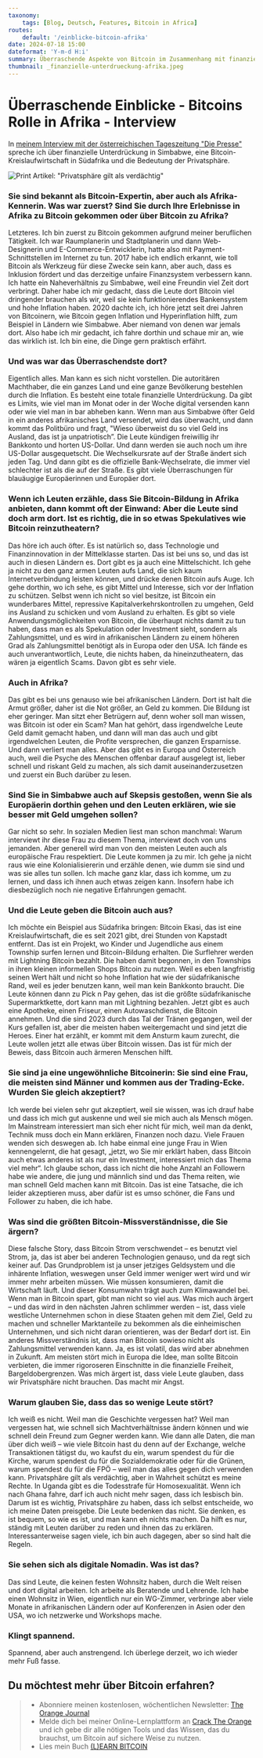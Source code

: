 ```yaml
---
taxonomy:
    tags: [Blog, Deutsch, Features, Bitcoin in Africa]
routes:
    default: '/einblicke-bitcoin-afrika'
date: 2024-07-18 15:00
dateformat: 'Y-m-d H:i'
summary: Überraschende Aspekte von Bitcoin im Zusammenhang mit finanzieller Unterdrückung, Kreislaufwirtschaft und Privatsphäre in Afrika.
thumbnail: _finanzielle-unterdrueckung-afrika.jpeg
---
```


# Überraschende Einblicke - Bitcoins Rolle in Afrika - Interview

In [meinem Interview mit der österreichischen Tageszeitung "Die Presse"](https://www.diepresse.com/18509999/bitcoin-expertin-anita-posch-es-gibt-viele-ueberraschungen-fuer-blauaeugige-europaeer) spreche ich über finanzielle Unterdrückung in Simbabwe, eine Bitcoin-Kreislaufwirtschaft in Südafrika und die Bedeutung der Privatsphäre. 

![Print Artikel: "Privatsphäre gilt als verdächtig"](_240611-diePresse-Interview.jpeg)

### Sie sind bekannt als Bitcoin-Expertin, aber auch als Afrika-Kennerin. Was war zuerst? Sind Sie durch Ihre Erlebnisse in Afrika zu Bitcoin gekommen oder über Bitcoin zu Afrika?

Letzteres. Ich bin zuerst zu Bitcoin gekommen aufgrund meiner beruflichen Tätigkeit. Ich war Raumplanerin und Stadtplanerin und dann Web-Designerin und E-Commerce-Entwicklerin, hatte also mit Payment-Schnittstellen im Internet zu tun. 2017 habe ich endlich erkannt, wie toll Bitcoin als Werkzeug für diese Zwecke sein kann, aber auch, dass es Inklusion fördert und das derzeitige unfaire Finanzsystem verbessern kann. Ich hatte ein Naheverhältnis zu Simbabwe, weil eine Freundin viel Zeit dort verbringt. Daher habe ich mir gedacht, dass die Leute dort Bitcoin viel dringender brauchen als wir, weil sie kein funktionierendes Bankensystem und hohe Inflation haben. 2020 dachte ich, ich höre jetzt seit drei Jahren von Bitcoinern, wie Bitcoin gegen Inflation und Hyperinflation hilft, zum Beispiel in Ländern wie Simbabwe. Aber niemand von denen war jemals dort. Also habe ich mir gedacht, ich fahre dorthin und schaue mir an, wie das wirklich ist. Ich bin eine, die Dinge gern praktisch erfährt.

### Und was war das Überraschendste dort?

Eigentlich alles. Man kann es sich nicht vorstellen. Die autoritären Machthaber, die ein ganzes Land und eine ganze Bevölkerung bestehlen durch die Inflation. Es besteht eine totale finanzielle Unterdrückung. Da gibt es Limits, wie viel man im Monat oder in der Woche digital versenden kann oder wie viel man in bar abheben kann. Wenn man aus Simbabwe öfter Geld in ein anderes afrikanisches Land versendet, wird das überwacht, und dann kommt das Politbüro und fragt, "Wieso überweist du so viel Geld ins Ausland, das ist ja unpatriotisch”. Die Leute kündigen freiwillig ihr Bankkonto und horten US-Dollar. Und dann werden sie auch noch um ihre US-Dollar ausgequetscht. Die Wechselkursrate auf der Straße ändert sich jeden Tag. Und dann gibt es die offizielle Bank-Wechselrate, die immer viel schlechter ist als die auf der Straße. Es gibt viele Überraschungen für blauäugige Europäerinnen und Europäer dort. 
### Wenn ich Leuten erzähle, dass Sie Bitcoin-Bildung in Afrika anbieten, dann kommt oft der Einwand: Aber die Leute sind doch arm dort. Ist es richtig, die in so etwas Spekulatives wie Bitcoin reinzutheatern?

Das höre ich auch öfter. Es ist natürlich so, dass Technologie und Finanzinnovation in der Mittelklasse starten. Das ist bei uns so, und das ist auch in diesen Ländern es. Dort gibt es ja auch eine Mittelschicht. Ich gehe ja nicht zu den ganz armen Leuten aufs Land, die sich kaum Internetverbindung leisten können, und drücke denen Bitcoin aufs Auge. Ich gehe dorthin, wo ich sehe, es gibt Mittel und Interesse, sich vor der Inflation zu schützen. Selbst wenn ich nicht so viel besitze, ist Bitcoin ein wunderbares Mittel, repressive Kapitalverkehrskontrollen zu umgehen, Geld ins Ausland zu schicken und vom Ausland zu erhalten. Es gibt so viele Anwendungsmöglichkeiten von Bitcoin, die überhaupt nichts damit zu tun haben, dass man es als Spekulation oder Investment sieht, sondern als Zahlungsmittel, und es wird in afrikanischen Ländern zu einem höheren Grad als Zahlungsmittel benötigt als in Europa oder den USA. Ich fände es auch unverantwortlich, Leute, die nichts haben, da hineinzutheatern, das wären ja eigentlich Scams. Davon gibt es sehr viele. 

### Auch in Afrika? 

Das gibt es bei uns genauso wie bei afrikanischen Ländern. Dort ist halt die Armut größer, daher ist die Not größer, an Geld zu kommen. Die Bildung ist eher geringer. Man sitzt eher Betrügern auf, denn woher soll man wissen, was Bitcoin ist oder ein Scam? Man hat gehört, dass irgendwelche Leute Geld damit gemacht haben, und dann will man das auch und gibt irgendwelchen Leuten, die Profite versprechen, die ganzen Ersparnisse. Und dann verliert man alles. Aber das gibt es in Europa und Österreich auch, weil die Psyche des Menschen offenbar darauf ausgelegt ist, lieber schnell und riskant Geld zu machen, als sich damit auseinanderzusetzen und zuerst ein Buch darüber zu lesen. 

### Sind Sie in Simbabwe auch auf Skepsis gestoßen, wenn Sie als Europäerin dorthin gehen und den Leuten erklären, wie sie besser mit Geld umgehen sollen?

Gar nicht so sehr. In sozialen Medien liest man schon manchmal: Warum interviewt ihr diese Frau zu diesem Thema, interviewt doch von uns jemanden. Aber generell wird man von den meisten Leuten auch als europäische Frau respektiert. Die Leute kommen ja zu mir. Ich gehe ja nicht raus wie eine Kolonialisiererin und erzähle denen, wie dumm sie sind und was sie alles tun sollen. Ich mache ganz klar, dass ich komme, um zu lernen, und dass ich ihnen auch etwas zeigen kann. Insofern habe ich diesbezüglich noch nie negative Erfahrungen gemacht. 

### Und die Leute geben die Bitcoin auch aus?

Ich möchte ein Beispiel aus Südafrika bringen: Bitcoin Ekasi, das ist eine Kreislaufwirtschaft, die es seit 2021 gibt, drei Stunden von Kapstadt entfernt. Das ist ein Projekt, wo Kinder und Jugendliche aus einem Township surfen lernen und Bitcoin-Bildung erhalten. Die Surflehrer werden mit Lightning Bitcoin bezahlt. Die haben damit begonnen, in den Townships in ihren kleinen informellen Shops Bitcoin zu nutzen. Weil es eben langfristig seinen Wert hält und nicht so hohe Inflation hat wie der südafrikanische Rand, weil es jeder benutzen kann, weil man kein Bankkonto braucht. Die Leute können dann zu Pick n Pay gehen, das ist die größte südafrikanische Supermarktkette, dort kann man mit Lightning bezahlen. Jetzt gibt es auch eine Apotheke, einen Friseur, einen Autowaschdienst, die Bitcoin annehmen. Und die sind 2023 durch das Tal der Tränen gegangen, weil der Kurs gefallen ist, aber die meisten haben weitergemacht und sind jetzt die Heroes. Einer hat erzählt, er kommt mit dem Ansturm kaum zurecht, die Leute wollen jetzt alle etwas über Bitcoin wissen. Das ist für mich der Beweis, dass Bitcoin auch ärmeren Menschen hilft. 

### Sie sind ja eine ungewöhnliche Bitcoinerin: Sie sind eine Frau, die meisten sind Männer und kommen aus der Trading-Ecke. Wurden Sie gleich akzeptiert?

Ich werde bei vielen sehr gut akzeptiert, weil sie wissen, was ich drauf habe und dass ich mich gut auskenne und weil sie mich auch als Mensch mögen. Im Mainstream interessiert man sich eher nicht für mich, weil man da denkt, Technik muss doch ein Mann erklären, Finanzen noch dazu. Viele Frauen wenden sich deswegen ab. Ich habe einmal eine junge Frau in Wien kennengelernt, die hat gesagt, „jetzt, wo Sie mir erklärt haben, dass Bitcoin auch etwas anderes ist als nur ein Investment, interessiert mich das Thema viel mehr“. Ich glaube schon, dass ich nicht die hohe Anzahl an Followern habe wie andere, die jung und männlich sind und das Thema reiten, wie man schnell Geld machen kann mit Bitcoin. Das ist eine Tatsache, die ich leider akzeptieren muss, aber dafür ist es umso schöner, die Fans und Follower zu haben, die ich habe.

### Was sind die größten Bitcoin-Missverständnisse, die Sie ärgern?

Diese falsche Story, dass Bitcoin Strom verschwendet – es benutzt viel Strom, ja, das ist aber bei anderen Technologien genauso, und da regt sich keiner auf. Das Grundproblem ist ja unser jetziges Geldsystem und die inhärente Inflation, weswegen unser Geld immer weniger wert wird und wir immer mehr arbeiten müssen. Wie müssen konsumieren, damit die Wirtschaft läuft. Und dieser Konsumwahn trägt auch zum Klimawandel bei. Wenn man in Bitcoin spart, gibt man nicht so viel aus. Was mich auch ärgert – und das wird in den nächsten Jahren schlimmer werden – ist, dass viele westliche Unternehmen schon in diese Staaten gehen mit dem Ziel, Geld zu machen und schneller Marktanteile zu bekommen als die einheimischen Unternehmen, und sich nicht daran orientieren, was der Bedarf dort ist. Ein anderes Missverständnis ist, dass man Bitcoin sowieso nicht als Zahlungsmittel verwenden kann. Ja, es ist volatil, das wird aber abnehmen in Zukunft. Am meisten stört mich in Europa die Idee, man sollte Bitcoin verbieten, die immer rigoroseren Einschnitte in die finanzielle Freiheit, Bargeldobergrenzen. Was mich ärgert ist, dass viele Leute glauben, dass wir Privatsphäre nicht brauchen. Das macht mir Angst. 

### Warum glauben Sie, dass das so wenige Leute stört?

Ich weiß es nicht. Weil man die Geschichte vergessen hat? Weil man vergessen hat, wie schnell sich Machtverhältnisse ändern können und wie schnell dein Freund zum Gegner werden kann. Wie dann alle Daten, die man über dich weiß – wie viele Bitcoin hast du denn auf der Exchange, welche Transaktionen tätigst du, wo kaufst du ein, warum spendest du für die Kirche, warum spendest du für die Sozialdemokratie oder für die Grünen, warum spendest du für die FPÖ – weil man das alles gegen dich verwenden kann. Privatsphäre gilt als verdächtig, aber in Wahrheit schützt es meine Rechte. In Uganda gibt es die Todesstrafe für Homosexualität. Wenn ich nach Ghana fahre, darf ich auch nicht mehr sagen, dass ich lesbisch bin. Darum ist es wichtig, Privatsphäre zu haben, dass ich selbst entscheide, wo ich meine Daten preisgebe. Die Leute bedenken das nicht. Sie denken, es ist bequem, so wie es ist, und man kann eh nichts machen. Da hilft es nur, ständig mit Leuten darüber zu reden und ihnen das zu erklären. Interessanterweise sagen viele, ich bin auch dagegen, aber so sind halt die Regeln. 

### Sie sehen sich als digitale Nomadin. Was ist das?

Das sind Leute, die keinen festen Wohnsitz haben, durch die Welt reisen und dort digital arbeiten. Ich arbeite als Beratende und Lehrende. Ich habe einen Wohnsitz in Wien, eigentlich nur ein WG-Zimmer, verbringe aber viele Monate in afrikanischen Ländern oder auf Konferenzen in Asien oder den USA, wo ich netzwerke und Workshops mache.
 
### Klingt spannend. 

Spannend, aber auch anstrengend. Ich überlege derzeit, wo ich wieder mehr Fuß fasse.

## Du möchtest mehr über Bitcoin erfahren? 

> * Abonniere meinen kostenlosen, wöchentlichen Newsletter: [The Orange Journal](https://anita.link/news)
> * Melde dich bei meiner Online-Lernplattform an [Crack The Orange](https://cracktheorange.com) und ich gebe dir alle nötigen Tools und das Wissen, das du brauchst, um Bitcoin auf sichere Weise zu nutzen.
> * Lies mein Buch [(L)EARN BITCOIN](https://learnbitcoin.link/)



